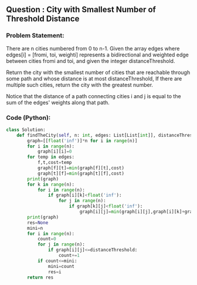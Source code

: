 ## Question : City with Smallest Number of Threshold Distance

### Problem Statement:
There are n cities numbered from 0 to n-1. Given the array edges where edges[i] = [fromi, toi, weighti] represents a bidirectional and weighted edge between cities fromi and toi, and given the integer distanceThreshold.

Return the city with the smallest number of cities that are reachable through some path and whose distance is at most distanceThreshold, If there are multiple such cities, return the city with the greatest number.

Notice that the distance of a path connecting cities i and j is equal to the sum of the edges' weights along that path.

 
### Code (Python):
```python
class Solution:
    def findTheCity(self, n: int, edges: List[List[int]], distanceThreshold: int) -> int:
        graph=[[float('inf')]*n for i in range(n)]
        for i in range(n):
            graph[i][i]=0
        for temp in edges:
            f,t,cost=temp
            graph[f][t]=min(graph[f][t],cost)
            graph[t][f]=min(graph[t][f],cost)
        print(graph)
        for k in range(n):
            for i in range(n):
                if graph[i][k]<float('inf'):
                    for j in range(n):
                        if graph[k][j]<float('inf'):
                            graph[i][j]=min(graph[i][j],graph[i][k]+graph[k][j])
        print(graph)
        res=None
        mini=n
        for i in range(n):
            count=0
            for j in range(n):
                if graph[i][j]<=distanceThreshold:
                    count+=1
            if count<=mini:
                mini=count
                res=i
        return res


